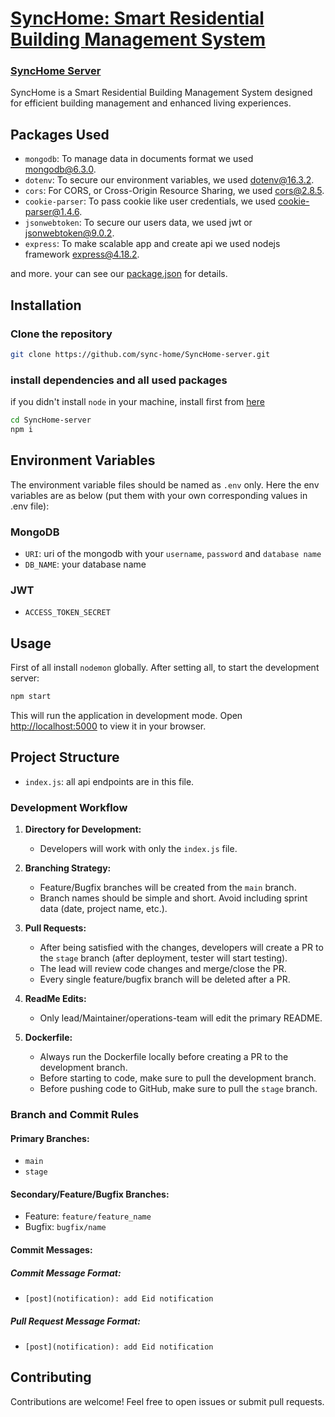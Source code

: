 # [SyncHome: Smart Residential Building Management System](https://synchome.vercel.app)

### [SyncHome Server](https://github.com/sync-home/SyncHome-server)

SyncHome is a Smart Residential Building Management System designed for efficient building management and enhanced living experiences.

## Packages Used

- `mongodb`: To manage data in documents format we used mongodb@6.3.0.
- `dotenv`: To secure our environment variables, we used dotenv@16.3.2.
- `cors`: For CORS, or Cross-Origin Resource Sharing, we used cors@2.8.5.
- `cookie-parser`: To pass cookie like user credentials, we used cookie-parser@1.4.6.
- `jsonwebtoken`: To secure our users data, we used jwt or jsonwebtoken@9.0.2.
- `express`: To make scalable app and create api we used nodejs framework express@4.18.2.

and more. your can see our [package.json](./package.json) for details.

## Installation

### Clone the repository

```bash
git clone https://github.com/sync-home/SyncHome-server.git
```

### install dependencies and all used packages

if you didn't install `node` in your machine, install first from [here](https://nodejs.org)

```bash
cd SyncHome-server
npm i
```

## Environment Variables

The environment variable files should be named as `.env` only.
Here the env variables are as below (put them with your own corresponding values in .env file):

### MongoDB

- `URI`: uri of the mongodb with your `username`, `password` and `database name`
- `DB_NAME`: your database name

### JWT
- `ACCESS_TOKEN_SECRET`

## Usage

First of all install `nodemon` globally.
After setting all, to start the development server:

```bash
npm start
```

This will run the application in development mode. Open [http://localhost:5000](http://localhost:5000) to view it in your browser.

## Project Structure

- `index.js`: all api endpoints are in this file.

### Development Workflow

1. **Directory for Development:**

   - Developers will work with only the `index.js` file.

2. **Branching Strategy:**

   - Feature/Bugfix branches will be created from the `main` branch.
   - Branch names should be simple and short. Avoid including sprint data (date, project name, etc.).

3. **Pull Requests:**

   - After being satisfied with the changes, developers will create a PR to the `stage` branch (after deployment, tester will start testing).
   - The lead will review code changes and merge/close the PR.
   - Every single feature/bugfix branch will be deleted after a PR.

4. **ReadMe Edits:**

   - Only lead/Maintainer/operations-team will edit the primary README. 

5. **Dockerfile:**
   - Always run the Dockerfile locally before creating a PR to the development branch.
   - Before starting to code, make sure to pull the development branch.
   - Before pushing code to GitHub, make sure to pull the `stage` branch.

### Branch and Commit Rules

#### Primary Branches:

- `main`
- `stage`

#### Secondary/Feature/Bugfix Branches:

- Feature: `feature/feature_name`
- Bugfix: `bugfix/name`

#### Commit Messages:

##### Commit Message Format:

- `[post](notification): add Eid notification`

##### Pull Request Message Format:

- `[post](notification): add Eid notification`

## Contributing

Contributions are welcome! Feel free to open issues or submit pull requests.